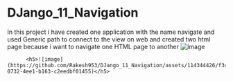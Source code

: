 # DJango_11_Navigation

In this project i have created one application with the name navigate
and used Generic path to connect to the view on web
and created two html page because i want to navigate one HTML page to another
          ![image](https://github.com/Rakesh953/DJango_11_Navigation/assets/114344426/bcf730a9-21c1-470b-8be6-89411a5ebb83)

          <h5>![image](https://github.com/Rakesh953/DJango_11_Navigation/assets/114344426/f3cc09ca-0732-4ee1-b163-c2eedbf01455)</h5>


